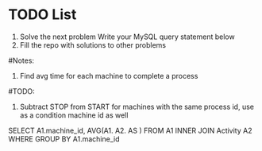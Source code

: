 # TODO List

1. Solve the next problem  Write your MySQL query statement below
2. Fill the repo with solutions to other problems 


#Notes:
1. Find avg time for each machine to complete a process 

#TODO: 
1. Subtract STOP from START for machines with the same process id, use as a condition machine id as well 

SELECT A1.machine_id, AVG(A1. A2. AS )
FROM A1
INNER JOIN Activity A2
WHERE 
GROUP BY A1.machine_id